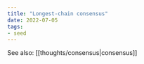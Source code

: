 ```yaml
---
title: "Longest-chain consensus"
date: 2022-07-05
tags:
- seed
---
```


See also: [[thoughts/consensus|consensus]]

